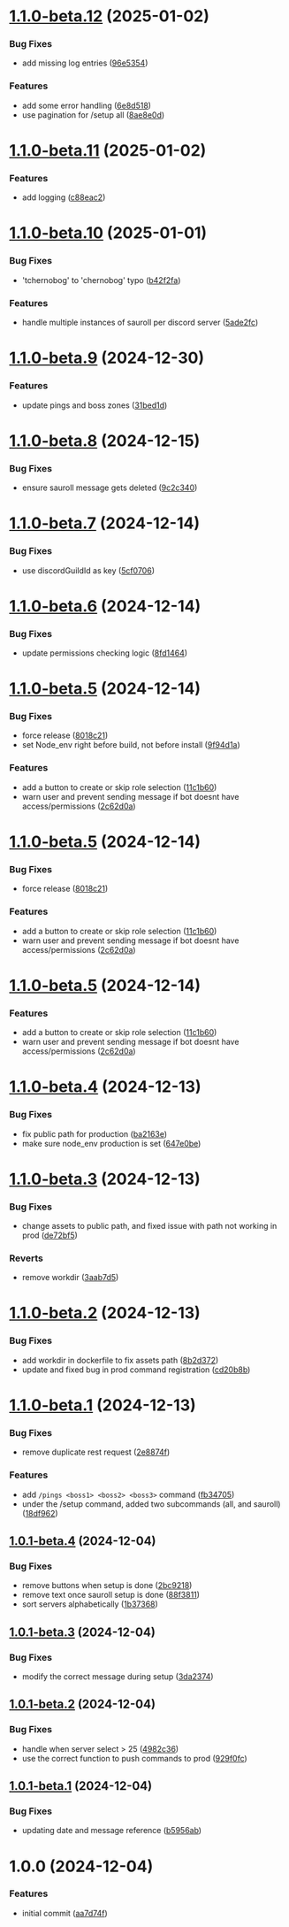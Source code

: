 # [1.1.0-beta.12](https://github.com/MathisEngels/tnl-discord-bot/compare/v1.1.0-beta.11...v1.1.0-beta.12) (2025-01-02)


### Bug Fixes

* add missing log entries ([96e5354](https://github.com/MathisEngels/tnl-discord-bot/commit/96e535434f4b7541d9d68b1c20903b1bb9265a34))


### Features

* add some error handling ([6e8d518](https://github.com/MathisEngels/tnl-discord-bot/commit/6e8d518e1df90e50381269d97e165b9e4149f5bd))
* use pagination for /setup all ([8ae8e0d](https://github.com/MathisEngels/tnl-discord-bot/commit/8ae8e0d38fcec2ef64caadd1592a7121680d40c2))

# [1.1.0-beta.11](https://github.com/MathisEngels/tnl-discord-bot/compare/v1.1.0-beta.10...v1.1.0-beta.11) (2025-01-02)


### Features

* add logging ([c88eac2](https://github.com/MathisEngels/tnl-discord-bot/commit/c88eac2bc039ee841e042662b64e1d9cd01f738f))

# [1.1.0-beta.10](https://github.com/MathisEngels/tnl-discord-bot/compare/v1.1.0-beta.9...v1.1.0-beta.10) (2025-01-01)


### Bug Fixes

* 'tchernobog' to 'chernobog' typo ([b42f2fa](https://github.com/MathisEngels/tnl-discord-bot/commit/b42f2fa9d0c759cb5e926a92f305c777674acbb6))


### Features

* handle multiple instances of sauroll per discord server ([5ade2fc](https://github.com/MathisEngels/tnl-discord-bot/commit/5ade2fcc2519a5171c0df596c01fc08c24524d3d))

# [1.1.0-beta.9](https://github.com/MathisEngels/tnl-discord-bot/compare/v1.1.0-beta.8...v1.1.0-beta.9) (2024-12-30)


### Features

* update pings and boss zones ([31bed1d](https://github.com/MathisEngels/tnl-discord-bot/commit/31bed1ddb7db83ff55159c4a84fa8ce64d02c8b2))

# [1.1.0-beta.8](https://github.com/MathisEngels/tnl-discord-bot/compare/v1.1.0-beta.7...v1.1.0-beta.8) (2024-12-15)


### Bug Fixes

* ensure sauroll message gets deleted ([9c2c340](https://github.com/MathisEngels/tnl-discord-bot/commit/9c2c340c3df9dddfc3789beec49ff0bb109201b2))

# [1.1.0-beta.7](https://github.com/MathisEngels/tnl-discord-bot/compare/v1.1.0-beta.6...v1.1.0-beta.7) (2024-12-14)


### Bug Fixes

* use discordGuildId as key ([5cf0706](https://github.com/MathisEngels/tnl-discord-bot/commit/5cf070689b98a80462b7e6371acbcc58df0da2a7))

# [1.1.0-beta.6](https://github.com/MathisEngels/tnl-discord-bot/compare/v1.1.0-beta.5...v1.1.0-beta.6) (2024-12-14)


### Bug Fixes

* update permissions checking logic ([8fd1464](https://github.com/MathisEngels/tnl-discord-bot/commit/8fd14641015bb94a9929ad8ca58800a7a7f7e017))

# [1.1.0-beta.5](https://github.com/MathisEngels/tnl-discord-bot/compare/v1.1.0-beta.4...v1.1.0-beta.5) (2024-12-14)


### Bug Fixes

* force release ([8018c21](https://github.com/MathisEngels/tnl-discord-bot/commit/8018c21c83e3c5e328ce3740176d5c39fc8572cc))
* set Node_env right before build, not before install ([9f94d1a](https://github.com/MathisEngels/tnl-discord-bot/commit/9f94d1ae2c496dcbb91cf3ff979a17fd5bc98143))


### Features

* add a button to create or skip role selection ([11c1b60](https://github.com/MathisEngels/tnl-discord-bot/commit/11c1b6096ee8abb5e2719b5cff50258014dca762))
* warn user and prevent sending message if bot doesnt have access/permissions ([2c62d0a](https://github.com/MathisEngels/tnl-discord-bot/commit/2c62d0ab4d6d2d2c53cd0cd9f263ad697caa1177))

# [1.1.0-beta.5](https://github.com/MathisEngels/tnl-discord-bot/compare/v1.1.0-beta.4...v1.1.0-beta.5) (2024-12-14)


### Bug Fixes

* force release ([8018c21](https://github.com/MathisEngels/tnl-discord-bot/commit/8018c21c83e3c5e328ce3740176d5c39fc8572cc))


### Features

* add a button to create or skip role selection ([11c1b60](https://github.com/MathisEngels/tnl-discord-bot/commit/11c1b6096ee8abb5e2719b5cff50258014dca762))
* warn user and prevent sending message if bot doesnt have access/permissions ([2c62d0a](https://github.com/MathisEngels/tnl-discord-bot/commit/2c62d0ab4d6d2d2c53cd0cd9f263ad697caa1177))

# [1.1.0-beta.5](https://github.com/MathisEngels/tnl-discord-bot/compare/v1.1.0-beta.4...v1.1.0-beta.5) (2024-12-14)


### Features

* add a button to create or skip role selection ([11c1b60](https://github.com/MathisEngels/tnl-discord-bot/commit/11c1b6096ee8abb5e2719b5cff50258014dca762))
* warn user and prevent sending message if bot doesnt have access/permissions ([2c62d0a](https://github.com/MathisEngels/tnl-discord-bot/commit/2c62d0ab4d6d2d2c53cd0cd9f263ad697caa1177))

# [1.1.0-beta.4](https://github.com/MathisEngels/tnl-discord-bot/compare/v1.1.0-beta.3...v1.1.0-beta.4) (2024-12-13)


### Bug Fixes

* fix public path for production ([ba2163e](https://github.com/MathisEngels/tnl-discord-bot/commit/ba2163e4c0e0e4f82c8661c0a8130196ef6f6424))
* make sure node_env production is set ([647e0be](https://github.com/MathisEngels/tnl-discord-bot/commit/647e0be78664f57e5a03c8740e9ac0a5fda16e20))

# [1.1.0-beta.3](https://github.com/MathisEngels/tnl-discord-bot/compare/v1.1.0-beta.2...v1.1.0-beta.3) (2024-12-13)


### Bug Fixes

* change assets to public path, and fixed issue with path not working in prod ([de72bf5](https://github.com/MathisEngels/tnl-discord-bot/commit/de72bf5e92027ff3eddbc5eccac43dfc3671c282))


### Reverts

* remove workdir ([3aab7d5](https://github.com/MathisEngels/tnl-discord-bot/commit/3aab7d508727940453560dd4044991a9b812e0e9))

# [1.1.0-beta.2](https://github.com/MathisEngels/tnl-discord-bot/compare/v1.1.0-beta.1...v1.1.0-beta.2) (2024-12-13)


### Bug Fixes

* add workdir in dockerfile to fix assets path ([8b2d372](https://github.com/MathisEngels/tnl-discord-bot/commit/8b2d372b52af2f220a758b1e11949f571008584d))
* update and fixed bug in prod command registration ([cd20b8b](https://github.com/MathisEngels/tnl-discord-bot/commit/cd20b8bd78e1186ab290efbe03538aac60b561b3))

# [1.1.0-beta.1](https://github.com/MathisEngels/tnl-discord-bot/compare/v1.0.1-beta.4...v1.1.0-beta.1) (2024-12-13)


### Bug Fixes

* remove duplicate rest request ([2e8874f](https://github.com/MathisEngels/tnl-discord-bot/commit/2e8874f7577f1ae181f6a825978a4c34e2bd072b))


### Features

* add `/pings <boss1> <boss2> <boss3>` command ([fb34705](https://github.com/MathisEngels/tnl-discord-bot/commit/fb347055c4c8b91c87be4cb0eb97fcaaa713a0b1))
* under the /setup command, added two subcommands (all, and sauroll) ([18df962](https://github.com/MathisEngels/tnl-discord-bot/commit/18df96295e599f8b3730114705969126d90a21db))

## [1.0.1-beta.4](https://github.com/MathisEngels/tnl-discord-bot/compare/v1.0.1-beta.3...v1.0.1-beta.4) (2024-12-04)


### Bug Fixes

* remove buttons when setup is done ([2bc9218](https://github.com/MathisEngels/tnl-discord-bot/commit/2bc9218039ac7e5b57f0824523babac4316955a2))
* remove text once sauroll setup is done ([88f3811](https://github.com/MathisEngels/tnl-discord-bot/commit/88f3811413c2a9fb02ad3893df9d053180b6ff74))
* sort servers alphabetically ([1b37368](https://github.com/MathisEngels/tnl-discord-bot/commit/1b37368ba3d72f0136c00585f93628ab57633fce))

## [1.0.1-beta.3](https://github.com/MathisEngels/tnl-discord-bot/compare/v1.0.1-beta.2...v1.0.1-beta.3) (2024-12-04)


### Bug Fixes

* modify the correct message during setup ([3da2374](https://github.com/MathisEngels/tnl-discord-bot/commit/3da23743688778fab2eb441423d1372e5506048b))

## [1.0.1-beta.2](https://github.com/MathisEngels/tnl-discord-bot/compare/v1.0.1-beta.1...v1.0.1-beta.2) (2024-12-04)


### Bug Fixes

* handle when server select > 25 ([4982c36](https://github.com/MathisEngels/tnl-discord-bot/commit/4982c36d008f8ad0427e464e5c832b32de989d67))
* use the correct function to push commands to prod ([929f0fc](https://github.com/MathisEngels/tnl-discord-bot/commit/929f0fc5140afb791790b350a129ea1bed9c9020))

## [1.0.1-beta.1](https://github.com/MathisEngels/tnl-discord-bot/compare/v1.0.0...v1.0.1-beta.1) (2024-12-04)


### Bug Fixes

* updating date and message reference ([b5956ab](https://github.com/MathisEngels/tnl-discord-bot/commit/b5956ab5fe402f31c4573a89a0baf505fc5489c4))

# 1.0.0 (2024-12-04)


### Features

* initial commit ([aa7d74f](https://github.com/MathisEngels/tnl-discord-bot/commit/aa7d74f7c16cfb0240767d9b251fbc89dfe2fa36))
